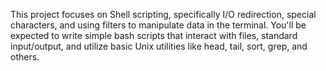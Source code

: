 This project focuses on Shell scripting, specifically I/O redirection, special characters, and using filters to manipulate data in the terminal. You'll be expected to write simple bash scripts that interact with files, standard input/output, and utilize basic Unix utilities like head, tail, sort, grep, and others.
